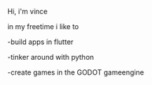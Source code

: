 Hi, i'm vince

in my freetime i like to

-build apps in flutter

-tinker around with python

-create games in the GODOT gameengine
